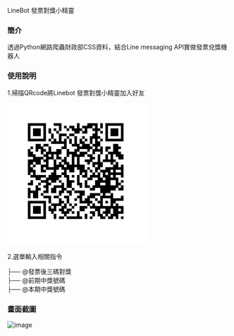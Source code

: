 
LineBot 發票對獎小精靈

### 簡介
透過Python網路爬蟲財政部CSS資料，結合Line messaging API實做發票兌獎機器人

### 使用說明
1.掃描QRcode將Linebot 發票對獎小精靈加入好友

![image](https://github.com/ETATEK/LineBot_Invoice/blob/main/QRcode.png)

2.選單輸入相關指令

├── @發票後三碼對獎           
├── @前期中獎號碼              
├── @本期中獎號碼
      
### 畫面截圖
![image](https://github.com/ETATEK/LineBot_Invoice/blob/main/Output.png)    
